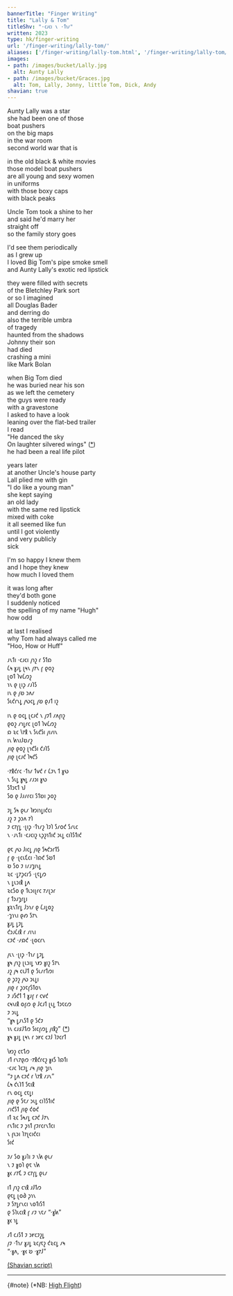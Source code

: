 ```yaml
---
bannerTitle: "Finger Writing" 
title: "Lally & Tom"
titleShv: "·𐑤𐑨𐑤𐑦 𐑯 ·𐑑𐑪𐑥"
written: 2023
type: hk/finger-writing
url: '/finger-writing/lally-tom/'
aliases: ['/finger-writing/lally-tom.html', '/finger-writing/lally-tom/']
images:
- path: /images/bucket/Lally.jpg 
  alt: Aunty Lally
- path: /images/bucket/Graces.jpg 
  alt: Tom, Lally, Jonny, little Tom, Dick, Andy
shavian: true
---
```


<div class="latin">

Aunty Lally was a star  
she had been one of those  
boat pushers  
on the big maps  
in the war room  
second world war that is  

in the old black & white movies  
those model boat pushers  
are all young and sexy women  
in uniforms  
with those boxy caps  
with black peaks 

Uncle Tom took a shine to her  
and said he'd marry her  
straight off  
so the family story goes  

I'd see them periodically  
as I grew up  
I loved Big Tom's pipe smoke smell  
and Aunty Lally's exotic red lipstick  

they were filled with secrets  
of the Bletchley Park sort  
or so I imagined  
all Douglas Bader  
and derring do  
also the terrible umbra  
of tragedy  
haunted from the shadows  
Johnny their son  
had died  
crashing a mini  
like Mark Bolan  

when Big Tom died  
he was buried near his son  
as we left the cemetery  
the guys were ready  
with a gravestone  
I asked to have a look  
leaning over the flat-bed trailer  
I read  
"He danced the sky  
On laughter silvered wings" ([*](#note))  
he had been a real life pilot  

years later  
at another Uncle's house party  
Lall plied me with gin  
"I do like a young man"  
she kept saying  
an old lady  
with the same red lipstick  
mixed with coke  
it all seemed like fun  
until I got violently  
and very publicly  
sick  

I'm so happy I knew them  
and I hope they knew  
how much I loved them  

it was long after  
they'd both gone  
I suddenly noticed  
the spelling of my name "Hugh"  
how odd  

at last I realised  
why Tom had always called me  
"Hoo, How or Huff"

</div>

<div class="shavian">

𐑨𐑯𐑑𐑦 ·𐑤𐑨𐑤𐑦 𐑢𐑪𐑟 𐑩 𐑕𐑑𐑸  
𐑖𐑰 𐑣𐑨𐑛 𐑚𐑰𐑯 𐑢𐑳𐑯 𐑝 𐑞𐑴𐑟  
𐑚𐑴𐑑 𐑐𐑫𐑖𐑼𐑟  
𐑪𐑯 𐑞 𐑚𐑦𐑜 𐑥𐑨𐑐𐑕  
𐑦𐑯 𐑞 𐑢𐑹 𐑮𐑵𐑥  
𐑕𐑧𐑒𐑩𐑯𐑛 𐑢𐑻𐑤𐑛 𐑢𐑹 𐑞𐑨𐑑 𐑦𐑟  
  
𐑦𐑯 𐑞 𐑴𐑤𐑛 𐑚𐑤𐑨𐑒 𐑯 𐑢𐑲𐑑 𐑥𐑵𐑝𐑦𐑟  
𐑞𐑴𐑟 𐑥𐑪𐑛𐑩𐑤 𐑚𐑴𐑑 𐑐𐑫𐑖𐑼𐑟  
𐑸 𐑷𐑤 𐑘𐑳𐑙 𐑯 𐑕𐑧𐑒𐑕𐑦 𐑢𐑦𐑥𐑦𐑯  
𐑦𐑯 𐑿𐑯𐑦𐑓𐑹𐑥𐑟  
𐑢𐑦𐑞 𐑞𐑴𐑟 𐑚𐑪𐑒𐑕𐑦 𐑒𐑨𐑐𐑕  
𐑢𐑦𐑞 𐑚𐑤𐑨𐑒 𐑐𐑰𐑒𐑕  
  
·𐑳𐑙𐑒𐑩𐑤 ·𐑑𐑪𐑥 𐑑𐑫𐑒 𐑩 𐑖𐑲𐑯 𐑑 𐑣𐑻  
𐑯 𐑕𐑧𐑛 𐑣𐑰𐑛 𐑥𐑨𐑮𐑦 𐑣𐑻  
𐑕𐑑𐑮𐑱𐑑 𐑪𐑓  
𐑕𐑴 𐑞 𐑓𐑨𐑥𐑩𐑤𐑦 𐑕𐑑𐑹𐑦 𐑜𐑴𐑟  
  
𐑲𐑛 𐑕𐑰 𐑞𐑧𐑥 𐑐𐑽𐑦𐑪𐑛𐑦𐑒𐑤𐑦  
𐑨𐑟 𐑲 𐑜𐑮𐑵 𐑳𐑐  
𐑲 𐑤𐑳𐑝𐑛 ·𐑚𐑦𐑜 ·𐑑𐑪𐑥𐑟 𐑐𐑲𐑐 𐑕𐑥𐑴𐑒 𐑕𐑥𐑧𐑤  
𐑯 ·𐑨𐑯𐑑𐑦 ·𐑤𐑨𐑤𐑦𐑟 𐑧𐑜𐑟𐑪𐑑𐑦𐑒 𐑮𐑧𐑛 𐑤𐑦𐑐𐑕𐑑𐑦𐑒  
  
𐑞𐑱 𐑢𐑻 𐑓𐑦𐑤𐑛 𐑢𐑦𐑞 𐑕𐑰𐑒𐑮𐑩𐑑𐑕  
𐑝 𐑞 ·𐑚𐑤𐑧𐑗𐑤𐑦 ·𐑐𐑸𐑒 𐑕𐑹𐑑  
𐑹 𐑕𐑴 𐑲 𐑦𐑥𐑨𐑡𐑦𐑯𐑛  
𐑷𐑤 ·𐑛𐑳𐑜𐑤𐑩𐑕 ·𐑚𐑱𐑛𐑼  
𐑯 𐑛𐑧𐑮𐑦𐑙 𐑛𐑵  
𐑷𐑤𐑕𐑴 𐑞 𐑑𐑧𐑮𐑦𐑚𐑩𐑤 𐑳𐑥𐑚𐑮𐑩  
𐑝 𐑑𐑮𐑨𐑡𐑩𐑛𐑦  
𐑣𐑷𐑯𐑑𐑩𐑛 𐑓𐑮𐑪𐑥 𐑞 𐑖𐑨𐑛𐑴𐑟  
·𐑡𐑪𐑯𐑦 𐑞𐑺 𐑕𐑳𐑯  
𐑣𐑨𐑛 𐑛𐑲𐑛  
𐑒𐑮𐑨𐑖𐑦𐑙 𐑩 𐑥𐑦𐑯𐑦  
𐑤𐑲𐑒 ·𐑥𐑸𐑒 ·𐑚𐑴𐑤𐑩𐑯  
  
𐑢𐑧𐑯 ·𐑚𐑦𐑜 ·𐑑𐑪𐑥 𐑛𐑲𐑛  
𐑣𐑰 𐑢𐑪𐑟 𐑚𐑧𐑮𐑦𐑛 𐑯𐑽 𐑣𐑦𐑟 𐑕𐑳𐑯  
𐑨𐑟 𐑢𐑰 𐑤𐑧𐑓𐑑 𐑞 𐑕𐑧𐑥𐑩𐑑𐑼𐑦  
𐑞 𐑜𐑲𐑟 𐑢𐑻 𐑮𐑧𐑛𐑦  
𐑢𐑦𐑞 𐑩 𐑜𐑮𐑱𐑝𐑕𐑑𐑴𐑯  
𐑲 𐑨𐑕𐑒𐑑 𐑑 𐑣𐑨𐑝 𐑩 𐑤𐑫𐑒  
𐑤𐑰𐑯𐑦𐑙 𐑴𐑝𐑼 𐑞 𐑓𐑤𐑨𐑑 𐑚𐑧𐑛 𐑑𐑮𐑱𐑤𐑼  
𐑲 𐑮𐑧𐑛  
“𐑣𐑰 𐑛𐑨𐑯𐑕𐑑 𐑞 𐑕𐑒𐑲  
𐑪𐑯 𐑤𐑨𐑭𐑓𐑑𐑼 𐑕𐑦𐑤𐑝𐑼𐑛 𐑢𐑦𐑙𐑟” ([*](#note))   
𐑣𐑰 𐑣𐑨𐑛 𐑚𐑰𐑯 𐑩 𐑮𐑾𐑤 𐑤𐑲𐑓 𐑐𐑲𐑤𐑩𐑑  
  
𐑘𐑽𐑟 𐑤𐑱𐑑𐑼  
𐑨𐑑 𐑩𐑯𐑳𐑞𐑼 ·𐑳𐑙𐑒𐑩𐑤𐑟 𐑣𐑬𐑕 𐑐𐑸𐑑𐑦  
·𐑤𐑨𐑤 𐑐𐑤𐑲𐑛 𐑥𐑰 𐑢𐑦𐑞 𐑡𐑦𐑯  
“𐑲 𐑛𐑵 𐑤𐑲𐑒 𐑩 𐑘𐑳𐑙 𐑥𐑨𐑯”  
𐑖𐑰 𐑒𐑧𐑐𐑑 𐑕𐑱𐑦𐑙  
𐑩𐑯 𐑴𐑤𐑛 𐑤𐑱𐑛𐑦  
𐑢𐑦𐑞 𐑞 𐑕𐑱𐑥 𐑮𐑧𐑛 𐑤𐑦𐑐𐑕𐑑𐑦𐑒  
𐑥𐑦𐑒𐑕𐑑 𐑢𐑦𐑞 𐑒𐑴𐑒  
𐑦𐑑 𐑷𐑤 𐑕𐑰𐑥𐑛 𐑤𐑲𐑒 𐑓𐑳𐑯  
𐑩𐑯𐑑𐑦𐑤 𐑲 𐑜𐑪𐑑 𐑝𐑲𐑩𐑤𐑩𐑯𐑑𐑤𐑦  
𐑯 𐑝𐑧𐑮𐑦 𐑐𐑳𐑚𐑤𐑦𐑒𐑤𐑦  
𐑕𐑦𐑒  
  
𐑲𐑥 𐑕𐑴 𐑣𐑨𐑐𐑦 𐑲 𐑯𐑿 𐑞𐑧𐑥  
𐑯 𐑲 𐑣𐑴𐑐 𐑞𐑱 𐑯𐑿  
𐑣𐑬 𐑥𐑳𐑗 𐑲 𐑤𐑳𐑝𐑛 𐑞𐑧𐑥  
  
𐑦𐑑 𐑢𐑪𐑟 𐑤𐑪𐑙 𐑨𐑓𐑑𐑼  
𐑞𐑱𐑛 𐑚𐑴𐑔 𐑜𐑪𐑯  
𐑲 𐑕𐑳𐑛𐑩𐑯𐑤𐑦 𐑯𐑴𐑑𐑦𐑕𐑑  
𐑞 𐑕𐑐𐑧𐑤𐑦𐑙 𐑝 𐑥𐑲 𐑯𐑱𐑥 “·𐑣𐑿”  
𐑣𐑬 𐑪𐑛  
  
𐑨𐑑 𐑤𐑨𐑕𐑑 𐑲 𐑮𐑾𐑤𐑲𐑟𐑛  
𐑢𐑲 ·𐑑𐑪𐑥 𐑣𐑨𐑛 𐑷𐑤𐑢𐑱𐑟 𐑒𐑷𐑤𐑛 𐑥𐑰  
“·𐑣𐑵, ·𐑣𐑬 𐑹 ·𐑣𐑳𐑓”  

[(Shavian script)](/shavian/intro)

</div>

<div class="clear">
</div>

---
{#note}
(*NB: [High Flight](https://www.poetryfoundation.org/poems/157986/high-flight-627d3cfb1e9b7)) 
